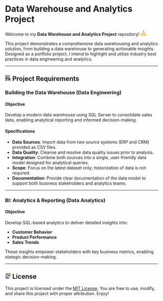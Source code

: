 # Data Warehouse and Analytics Project

Welcome to my **Data Warehouse and Analytics Project** repository! <img src="assets/rocket.png" alt="rocket" width="19"/>

This project demonstrates a comprehensive data warehousing and analytics solution, from building a data warehouse to generating actionable insights. Designed as a portfolio project, I intend to highlight and utilize industry best practices in data engineering and analytics.

---

## <img src="assets/project.png" alt="project" width="19"/> Project Requirements

### Building the Data Warehouse (Data Engineering)

#### Objective
Develop a modern data warehouse using SQL Server to consolidate sales data, enabling analytical reporting and informed decision-making.

#### Specifications
- **Data Sources**: Import data from two source systems (ERP and CRM) provided as CSV files.
- **Data Quality**: Cleanse and resolve data quality issues prior to analysis.
- **Integration**: Combine both sources into a single, user-friendly data model designed for analytical queries.
- **Scope**: Focus on the latest dataset only; historization of data is not required.
- **Documentation**: Provide clear documentation of the data model to support both business stakeholders and analytics teams.

---

### BI: Analytics & Reporting (Data Analytics)

#### Objective
Develop SQL-based analytics to deliver detailed insights into:
- **Customer Behavior**
- **Product Performance**
- **Sales Trends**

These insights empower stakeholders with key business metrics, enabling stategic decision-making.

---

## <img src="assets/guarantee.png" alt="guarantee" width="19"/> License

This project is licensed under the [MIT License](LICENSE). You are free to use, modify, and share this project with proper attribution. Enjoy!
